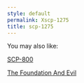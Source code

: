 ```yaml
---
style: default
permalink: Xscp-1275
title: scp-1275
---
```

You may also like:

[SCP-800](http://scp-wiki.net/scp-800)

[The Foundation And Evil](http://scp-wiki.net/the-foundation-and-evil)
